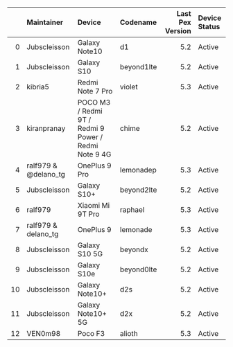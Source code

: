 |    | Maintainer           | Device                                               | Codename   |   Last Pex Version | Device Status   |
|---:|:---------------------|:-----------------------------------------------------|:-----------|-------------------:|:----------------|
|  0 | Jubscleisson         | Galaxy Note10                                        | d1         |                5.2 | Active          |
|  1 | Jubscleisson         | Galaxy S10                                           | beyond1lte |                5.2 | Active          |
|  2 | kibria5              | Redmi Note 7 Pro                                     | violet     |                5.3 | Active          |
|  3 | kiranpranay          | POCO M3 / Redmi 9T / Redmi 9 Power / Redmi Note 9 4G | chime      |                5.2 | Active          |
|  4 | ralf979 & @delano_tg | OnePlus 9 Pro                                        | lemonadep  |                5.3 | Active          |
|  5 | Jubscleisson         | Galaxy S10+                                          | beyond2lte |                5.2 | Active          |
|  6 | ralf979              | Xiaomi Mi 9T Pro                                     | raphael    |                5.3 | Active          |
|  7 | ralf979 & delano_tg  | OnePlus 9                                            | lemonade   |                5.3 | Active          |
|  8 | Jubscleisson         | Galaxy S10 5G                                        | beyondx    |                5.2 | Active          |
|  9 | Jubscleisson         | Galaxy S10e                                          | beyond0lte |                5.2 | Active          |
| 10 | Jubscleisson         | Galaxy Note10+                                       | d2s        |                5.2 | Active          |
| 11 | Jubscleisson         | Galaxy Note10+ 5G                                    | d2x        |                5.2 | Active          |
| 12 | VEN0m98              | Poco F3                                              | alioth     |                5.3 | Active          |
